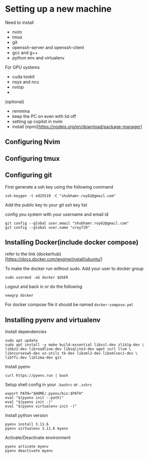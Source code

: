 # Setting up a new machine 
Need to install 
- nvim
- tmux
- git
- openssh-server and openssh-client
- gcc and g++
- python env and virtualenv

For GPU systems
- cuda tookit
- nsys and ncu
- nvtop
- 

(optional)
- remmina
- keep the PC on even with lid off
- setting up copilot in nvim
- install (npm)[https://nodejs.org/en/download/package-manager]

## Configuring Nvim 

## Configuring tmux

## Configuring git
First generate a ssh key using the following command 
```
ssh-keygen -t ed25519 -C "shubhamr.roy62@gmail.com"
```
Add the public key to your git ssh key list

config you system with your username and email id
```
git config --global user.email "shubhamr.roy62@gmail.com"
git config --global user.name "sroy729"
```

## Installing Docker(include docker compose)
refer to the link (dockerhub)[https://docs.docker.com/engine/install/ubuntu/]

To make the docker run without sudo.
Add your user to docker group
```
sudo usermod -aG docker $USER
```
Logout and back in or do the following
```
newgrp docker
```

For docker compose file it should be named `docker-compose.yml`

## Installing pyenv and virtualenv

Install dependencies
```
sudo apt update
sudo apt install -y make build-essential libssl-dev zlib1g-dev \
libbz2-dev libreadline-dev libsqlite3-dev wget curl llvm \
libncursesw5-dev xz-utils tk-dev libxml2-dev libxmlsec1-dev \
libffi-dev liblzma-dev git
```

Install pyenv
```
curl https://pyenv.run | bash
```

Setup shell config in your `.bashrc` or `.zshrc`

```
export PATH="$HOME/.pyenv/bin:$PATH"
eval "$(pyenv init --path)"
eval "$(pyenv init -)"
eval "$(pyenv virtualenv-init -)"
```

Install python version 
```
pyenv install 3.11.6
pyenv virtualenv 3.11.6 myenv
```

Activate/Deactivate environment
```
pyenv activate myenv
pyenv deactivate myenv
```
